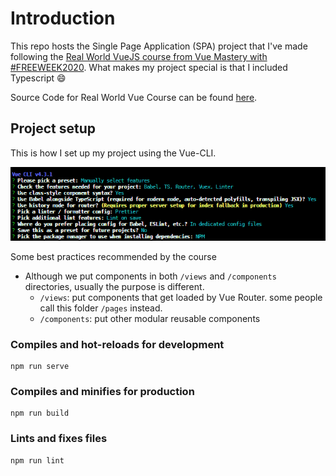 # Introduction

This repo hosts the Single Page Application (SPA) project that I've made following the [Real World VueJS course from Vue Mastery with #FREEWEEK2020](https://www.vuemastery.com/courses/real-world-vue-js). What makes my project special is that I included Typescript 😄

Source Code for Real World Vue Course can be found [here](https://github.com/Code-Pop/real-world-vue).

## Project setup

This is how I set up my project using the Vue-CLI. 

![](setup.png)

Some best practices recommended by the course
- Although we put components in both `/views` and `/components` directories, usually the purpose is different.
  - `/views`: put components that get loaded by Vue Router. some people call this folder `/pages` instead. 
  - `/components`: put other modular reusable components

### Compiles and hot-reloads for development
```
npm run serve
```

### Compiles and minifies for production
```
npm run build
```

### Lints and fixes files
```
npm run lint
```